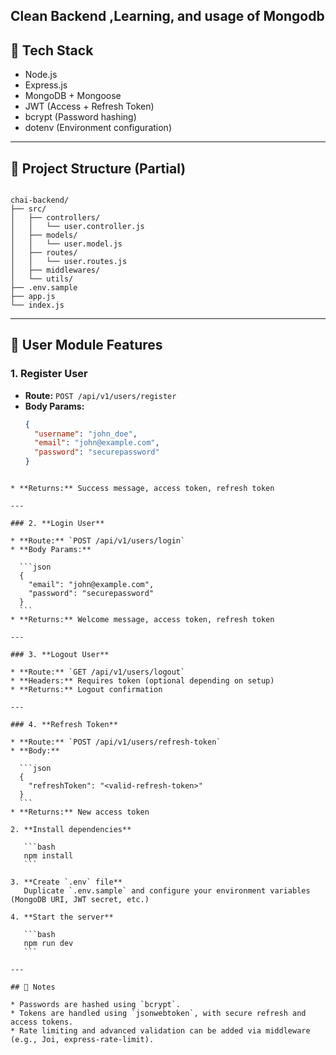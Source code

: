 ## Clean Backend ,Learning, and usage of Mongodb

## 🚀 Tech Stack

- Node.js
- Express.js
- MongoDB + Mongoose
- JWT (Access + Refresh Token)
- bcrypt (Password hashing)
- dotenv (Environment configuration)

---

## 📁 Project Structure (Partial)

```

chai-backend/
├── src/
│   ├── controllers/
│   │   └── user.controller.js
│   ├── models/
│   │   └── user.model.js
│   ├── routes/
│   │   └── user.routes.js
│   ├── middlewares/
│   └── utils/
├── .env.sample
├── app.js
└── index.js

````

---

## 🔐 User Module Features

### 1. **Register User**
- **Route:** `POST /api/v1/users/register`
- **Body Params:**
  ```json
  {
    "username": "john_doe",
    "email": "john@example.com",
    "password": "securepassword"
  }
````

* **Returns:** Success message, access token, refresh token

---

### 2. **Login User**

* **Route:** `POST /api/v1/users/login`
* **Body Params:**

  ```json
  {
    "email": "john@example.com",
    "password": "securepassword"
  }
  ```
* **Returns:** Welcome message, access token, refresh token

---

### 3. **Logout User**

* **Route:** `GET /api/v1/users/logout`
* **Headers:** Requires token (optional depending on setup)
* **Returns:** Logout confirmation

---

### 4. **Refresh Token**

* **Route:** `POST /api/v1/users/refresh-token`
* **Body:**

  ```json
  {
    "refreshToken": "<valid-refresh-token>"
  }
  ```
* **Returns:** New access token

2. **Install dependencies**

   ```bash
   npm install
   ```

3. **Create `.env` file**
   Duplicate `.env.sample` and configure your environment variables (MongoDB URI, JWT secret, etc.)

4. **Start the server**

   ```bash
   npm run dev
   ```

---

## 📌 Notes

* Passwords are hashed using `bcrypt`.
* Tokens are handled using `jsonwebtoken`, with secure refresh and access tokens.
* Rate limiting and advanced validation can be added via middleware (e.g., Joi, express-rate-limit).


